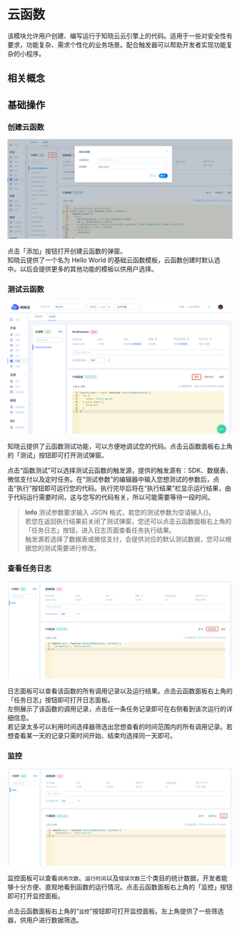 # 云函数
该模块允许用户创建、编写运行于知晓云云引擎上的代码。适用于一些对安全性有要求，功能复杂、需求个性化的业务场景。配合触发器可以帮助开发者实现功能复杂的小程序。

## 相关概念

## 基础操作

### 创建云函数

![创建云函数](/images/dashboard/basic-services/create-cloud-function.png)

点击「添加」按钮打开创建云函数的弹窗。   
知晓云提供了一个名为 Hello World 的基础云函数模板，云函数创建时默认选中。以后会提供更多的其他功能的模板以供用户选择。

### 测试云函数

![测试云函数](/images/dashboard/basic-services/cloud-function-test.png)

知晓云提供了云函数测试功能，可以方便地调试您的代码。点击云函数面板右上角的「测试」按钮即可打开测试弹窗。

点击“函数测试”可以选择测试云函数的触发源，提供的触发源有：SDK、数据表、微信支付以及定时任务。在“测试参数”的编辑器中输入您想测试的参数后，点击“执行”按钮即可运行您的代码。执行完毕后将在“执行结果”栏显示运行结果，由于代码运行需要时间，这与您写的代码有关，所以可能需要等待一段时间。

> **Info**
> 测试参数要求输入 JSON 格式，若您的测试参数为空请输入{}。   
> 若您在返回执行结果前关闭了测试弹窗，您还可以点击云函数面板右上角的「任务日志」按钮，进入日志页面查看任务执行结果。   
> 触发源若选择了数据表或微信支付，会提供对应的默认测试数据，您可以根据您的测试需要进行修改。

### 查看任务日志

![查看任务日志](/images/dashboard/basic-services/cloud-function-log.png)

日志面板可以查看该函数的所有调用记录以及运行结果。点击云函数面板右上角的「任务日志」按钮即可打开日志面板。   
左侧展示了该函数的调用记录，点击任一条任务记录即可在右侧看到该次运行的详细信息。   
若记录太多可以利用时间选择器筛选出您想查看的时间范围内的所有调用记录。若想查看某一天的记录只需时间开始、结束均选择同一天即可。

### 监控

![监控](/images/dashboard/basic-services/cloud-function-monitoring.png)

监控面板可以查看`调用次数`、`运行时间`以及`错误次数`三个类目的统计数据，开发者能够十分方便、直观地看到函数的运行情况。点击云函数面板右上角的「监控」按钮即可打开监控面板。

点击云函数面板右上角的“`监控`”按钮即可打开监控面板。左上角提供了一些筛选器，供用户进行数据筛选。
